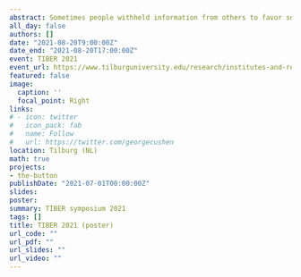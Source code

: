 ```yaml
---
abstract: Sometimes people withheld information from others to favor someone. This paper studies which motives are most important, including paternalism and empathy. I will present an experimental design of a sender-receiver game based on the Dana Weber & Kuang (2007) task.
all_day: false
authors: []
date: "2021-08-20T9:00:00Z"
date_end: "2021-08-20T17:00:00Z"
event: TIBER 2021
event_url: https://www.tilburguniversity.edu/research/institutes-and-research-groups/tiber/symposium
featured: false
image:
  caption: ''
  focal_point: Right
links:
# - icon: twitter
#   icon_pack: fab
#   name: Follow
#   url: https://twitter.com/georgecushen
location: Tilburg (NL)
math: true
projects: 
- the-button
publishDate: "2021-07-01T00:00:00Z"
slides:
poster:
summary: TIBER symposium 2021
tags: []
title: TIBER 2021 (poster)
url_code: ""
url_pdf: ""
url_slides: ""
url_video: ""
---
```

